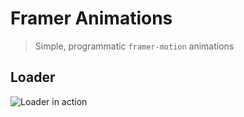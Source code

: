 # Framer Animations

> Simple, programmatic `framer-motion` animations

## Loader

![Loader in action](media/loader.gif)